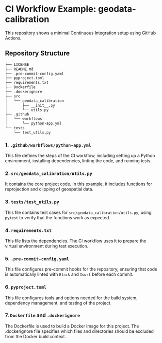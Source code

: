 # CI Workflow Example: geodata-calibration

This repository shows a minimal Continuous Integration setup using GitHub Actions. 

## Repository Structure
```bash
├── LICENSE
├── README.md
├── .pre-commit-config.yaml
├── pyproject.toml
├── requirements.txt
├── Dockerfile
├── .dockerignore
├── src
│   └── geodata_calibration
│       ├── __init__.py
│       └── utils.py
├── .github
│   └── workflows
│       └── python-app.yml
└── tests
    └── test_utils.py
```

### 1. `.github/workflows/python-app.yml`
This file defines the steps of the CI workflow, including setting up a Python environment, installing dependencies, linting the code, and running tests.

### 2. `src/geodata_calibration/utils.py`
It contains the core project code. In this example, it includes functions for reprojection and clipping of geospatial data.

### 3. `tests/test_utils.py`
This file contains test cases for `src/geodata_calibration/utils.py`, using `pytest` to verify that the functions work as expected.

### 4. `requirements.txt`
This file lists the dependencies. The CI workflow uses it to prepare the virtual environment during test execution.

### 5. `.pre-commit-config.yaml`
This file configures pre-commit hooks for the repository, ensuring that code is automatically linted with `Black` and `Isort` before each commit.

### 6. `pyproject.toml`
This file configures tools and options needed for the build system, dependency management, and testing of the project.

### 7. `Dockerfile` and `.dockerignore`
The Dockerfile is used to build a Docker image for this project. The .dockerignore file specifies which files and directories should be excluded from the Docker build context. 

